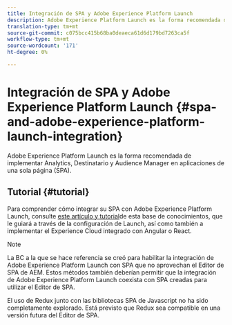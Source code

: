 ```yaml
---
title: Integración de SPA y Adobe Experience Platform Launch
description: Adobe Experience Platform Launch es la forma recomendada de implementar Analytics, Destinatario y Audience Manager en SPA.
translation-type: tm+mt
source-git-commit: c075bcc415b68ba0deaeca61d6d179bd7263ca5f
workflow-type: tm+mt
source-wordcount: '171'
ht-degree: 0%

---
```



# Integración de SPA y Adobe Experience Platform Launch {#spa-and-adobe-experience-platform-launch-integration}

Adobe Experience Platform Launch es la forma recomendada de implementar Analytics, Destinatario y Audience Manager en aplicaciones de una sola página (SPA).

## Tutorial {#tutorial}

Para comprender cómo integrar su SPA con Adobe Experience Platform Launch, consulte [este artículo y tutorial](https://helpx.adobe.com/experience-manager/kt/integration/using/launch-reference-architecture-SPA-tutorial-implement.html)de esta base de conocimientos, que le guiará a través de la configuración de Launch, así como también a implementar el Experience Cloud integrado con Angular o React.

>[!NOTE]
>
>La BC a la que se hace referencia se creó para habilitar la integración de Adobe Experience Platform Launch con SPA que no aprovechan el Editor de SPA de AEM. Estos métodos también deberían permitir que la integración de Adobe Experience Platform Launch coexista con SPA creadas para utilizar el Editor de SPA.
>
>El uso de Redux junto con las bibliotecas SPA de Javascript no ha sido completamente explorado. Está previsto que Redux sea compatible en una versión futura del Editor de SPA.

